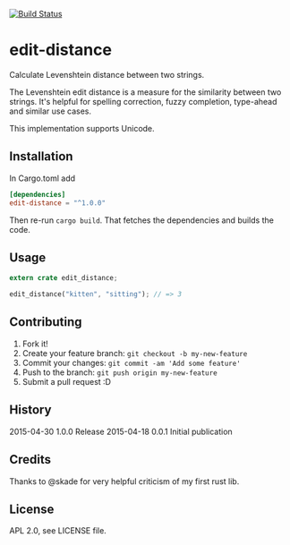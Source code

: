 [![Build Status](https://travis-ci.org/febeling/edit-distance.svg)](https://travis-ci.org/febeling/edit-distance)

# edit-distance

Calculate Levenshtein distance between two strings.

The Levenshtein edit distance is a measure for the similarity between
two strings. It's helpful for spelling correction, fuzzy completion,
type-ahead and similar use cases.

This implementation supports Unicode.

## Installation

In Cargo.toml add

```toml
[dependencies]
edit-distance = "^1.0.0"
```

Then re-run `cargo build`. That fetches the dependencies and builds
the code.

## Usage

```rust
extern crate edit_distance;

edit_distance("kitten", "sitting"); // => 3
```

## Contributing

1. Fork it!
2. Create your feature branch: `git checkout -b my-new-feature`
3. Commit your changes: `git commit -am 'Add some feature'`
4. Push to the branch: `git push origin my-new-feature`
5. Submit a pull request :D

## History

2015-04-30 1.0.0 Release
2015-04-18 0.0.1 Initial publication

## Credits

Thanks to @skade for very helpful criticism of my first rust lib.

## License

APL 2.0, see LICENSE file.
